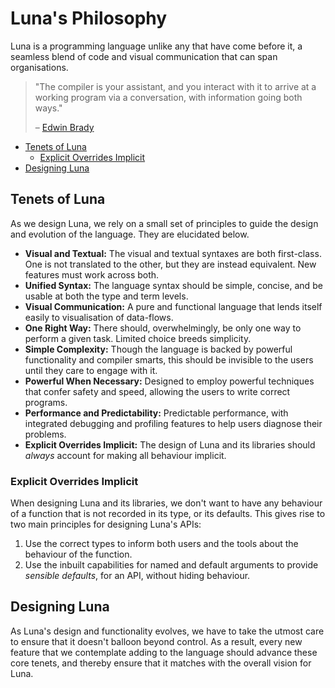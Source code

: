 # Luna's Philosophy
Luna is a programming language unlike any that have come before it, a seamless
blend of code and visual communication that can span organisations. 

> "The compiler is your assistant, and you interact with it to arrive at a 
> working program via a conversation, with information going both ways."
> 
> – [Edwin Brady](https://twitter.com/edwinbrady/status/1115361451005423617)

<!-- MarkdownTOC levels="2,3" autolink="true" -->

- [Tenets of Luna](#tenets-of-luna)
  - [Explicit Overrides Implicit](#explicit-overrides-implicit)
- [Designing Luna](#designing-luna)

<!-- /MarkdownTOC -->

## Tenets of Luna
As we design Luna, we rely on a small set of principles to guide the design and
evolution of the language. They are elucidated below. 

- **Visual and Textual:** The visual and textual syntaxes are both first-class.
  One is not translated to the other, but they are instead equivalent. New 
  features must work across both.
- **Unified Syntax:** The language syntax should be simple, concise, and be 
  usable at both the type and term levels.
- **Visual Communication:** A pure and functional language that lends itself 
  easily to visualisation of data-flows.
- **One Right Way:** There should, overwhelmingly, be only one way to perform a
  given task. Limited choice breeds simplicity.
- **Simple Complexity:** Though the language is backed by powerful functionality
  and compiler smarts, this should be invisible to the users until they care to
  engage with it.
- **Powerful When Necessary:** Designed to employ powerful techniques that
  confer safety and speed, allowing the users to write correct programs.
- **Performance and Predictability:** Predictable performance, with integrated
  debugging and profiling features to help users diagnose their problems.
- **Explicit Overrides Implicit:** The design of Luna and its libraries should
  _always_ account for making all behaviour implicit.

### Explicit Overrides Implicit
When designing Luna and its libraries, we don't want to have any behaviour of a
function that is not recorded in its type, or its defaults. This gives rise to
two main principles for designing Luna's APIs:

1. Use the correct types to inform both users and the tools about the behaviour
   of the function.
2. Use the inbuilt capabilities for named and default arguments to provide 
   _sensible defaults_, for an API, without hiding behaviour.

<!-- 

Change this example. No longer relevant in the case of `convert`   

A canonical example of this trade-off, based on a real discussion within the 
team, is the behaviour of the `readFile` function when passed a `File.Path` that
contains an environment variable: "$FOO/data/". 

In a case like this, the sensible default for data-analysis tools is to have it
resolve the environment variable, but this default is made explicit by inclusion
as a defaulted keyword argument to the function:

```
readFile : File.Path -> Bool -> File.Handle
readFile = filePath -> expandEnvironmentVariables = True -> ...
```

In doing so, the design of the function tells the user the following things:

- It takes a file path, which represents a location of a file (whether that be
  on the user's local system, or elsewhere).
- It has an _explicit_ default behaviour that expands environment variables that
  is defaulted as part of the definition, but can be overridden if necessary. 

As a result, this design allows for _explicit_ communication of the behaviour of
the function, both under default, and non-default circumstances. Hence, the 
user would be able to do `openFile myPath False`, or even 
`openFile myPath (expandEnvironmentVariables = False)`.

-->

## Designing Luna
As Luna's design and functionality evolves, we have to take the utmost care to
ensure that it doesn't balloon beyond control. As a result, every new feature 
that we contemplate adding to the language should advance these core tenets, and
thereby ensure that it matches with the overall vision for Luna. 
